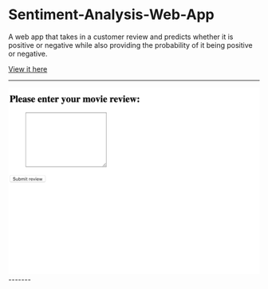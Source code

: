 # Sentiment-Analysis-Web-App


A web app that takes in a customer review and predicts whether it is positive or negative while also providing the probability of it being positive or negative.

[View it here](http://mominkhan.pythonanywhere.com/)

-------
![Image of Presentation Slide1](https://github.com/mominasadullahkhan/Sentiment-Analysis-Web-App/blob/master/Screenshots/Screen%20Shot%202020-02-21%20at%208.03.15%20PM.png)-------


